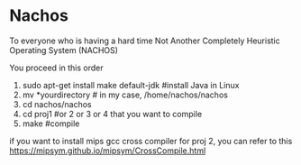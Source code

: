 # Nachos

To everyone who is having a hard time Not Another Completely Heuristic Operating System (NACHOS)

You proceed in this order

1. sudo apt-get install make default-jdk #install Java in Linux
2. mv *yourdirectory # in my case, /home/nachos/nachos
3. cd nachos/nachos
4. cd proj1 #or 2 or 3 or 4 that you want to compile
5. make #compile

if you want to install mips gcc cross compiler for proj 2, you can refer to this https://mipsym.github.io/mipsym/CrossCompile.html
